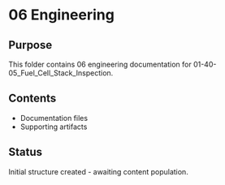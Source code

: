 # 06 Engineering

## Purpose
This folder contains 06 engineering documentation for 01-40-05_Fuel_Cell_Stack_Inspection.

## Contents
- Documentation files
- Supporting artifacts

## Status
Initial structure created - awaiting content population.
